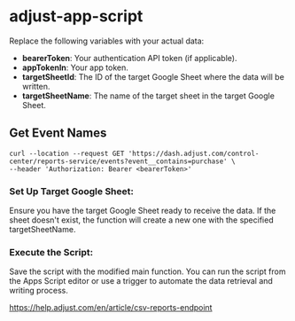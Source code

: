 # adjust-app-script

Replace the following variables with your actual data:

- **bearerToken**: Your authentication API token (if applicable).
- **appTokenIn**: Your app token.
- **targetSheetId**: The ID of the target Google Sheet where the data will be written.
- **targetSheetName**: The name of the target sheet in the target Google Sheet.

## Get Event Names 

```
curl --location --request GET 'https://dash.adjust.com/control-center/reports-service/events?event__contains=purchase' \
--header 'Authorization: Bearer <bearerToken>'
```

### Set Up Target Google Sheet:
Ensure you have the target Google Sheet ready to receive the data. If the sheet doesn't exist, the function will create a new one with the specified targetSheetName.

### Execute the Script:
Save the script with the modified main function. You can run the script from the Apps Script editor or use a trigger to automate the data retrieval and writing process.

https://help.adjust.com/en/article/csv-reports-endpoint

